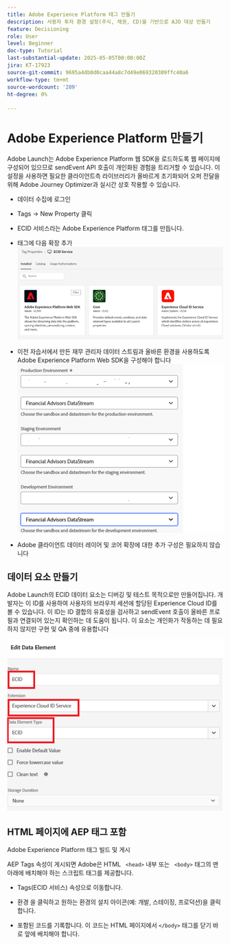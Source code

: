 ```yaml
---
title: Adobe Experience Platform 태그 만들기
description: 사용자 투자 환경 설정(주식, 채권, CD)을 기반으로 AJO 대상 만들기
feature: Decisioning
role: User
level: Beginner
doc-type: Tutorial
last-substantial-update: 2025-05-05T00:00:00Z
jira: KT-17923
source-git-commit: 9695a4db0d0caa44a8c7d49e069320309ffc40a6
workflow-type: tm+mt
source-wordcount: '289'
ht-degree: 0%

---
```



# Adobe Experience Platform 만들기

Adobe Launch는 Adobe Experience Platform 웹 SDK을 로드하도록 웹 페이지에 구성되어 있으므로 sendEvent API 호출이 개인화된 경험을 트리거할 수 있습니다. 이 설정을 사용하면 필요한 클라이언트측 라이브러리가 올바르게 초기화되어 오퍼 전달을 위해 Adobe Journey Optimizer과 실시간 상호 작용할 수 있습니다.

* 데이터 수집에 로그인
* Tags -> New Property 클릭
* ECID 서비스라는 Adobe Experience Platform 태그를 만듭니다.

* 태그에 다음 확장 추가
  ![tags-extensions](assets/ecid-tag.png)

* 이전 자습서에서 만든 재무 관리자 데이터 스트림과 올바른 환경을 사용하도록 Adobe Experience Platform Web SDK을 구성해야 합니다
  ![web-sdk-configuration](assets/web-sdk-configuration.png)

* Adobe 클라이언트 데이터 레이어 및 코어 확장에 대한 추가 구성은 필요하지 않습니다

## 데이터 요소 만들기

Adobe Launch의 ECID 데이터 요소는 디버깅 및 테스트 목적으로만 만들어집니다. 개발자는 이 ID를 사용하여 사용자의 브라우저 세션에 할당된 Experience Cloud ID를 볼 수 있습니다. 이 ID는 ID 결합의 유효성을 검사하고 sendEvent 호출이 올바른 프로필과 연결되어 있는지 확인하는 데 도움이 됩니다. 이 요소는 개인화가 작동하는 데 필요하지 않지만 구현 및 QA 중에 유용합니다

![ecid](assets/ecid-data-element.png)


## HTML 페이지에 AEP 태그 포함

Adobe Experience Platform 태그 빌드 및 게시

AEP Tags 속성이 게시되면 Adobe은 HTML ``` <head>``` 내부 또는 ``` <body>``` 태그의 맨 아래에 배치해야 하는 스크립트 태그를 제공합니다.

* Tags(ECID 서비스) 속성으로 이동합니다.

* 환경 을 클릭하고 원하는 환경의 설치 아이콘(예: 개발, 스테이징, 프로덕션)을 클릭합니다.

* 포함된 코드를 기록합니다. 이 코드는 HTML 페이지에서 ```</body>``` 태그를 닫기 바로 앞에 배치해야 합니다.

